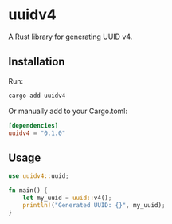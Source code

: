 # uuidv4

A Rust library for generating UUID v4.

## Installation

Run:

```bash
cargo add uuidv4
```

Or manually add to your Cargo.toml:

```toml
[dependencies]
uuidv4 = "0.1.0"
```

## Usage

```rust
use uuidv4::uuid;

fn main() {
    let my_uuid = uuid::v4();
    println!("Generated UUID: {}", my_uuid);
}
```
